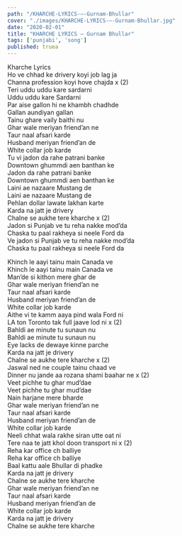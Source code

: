 ```yaml
---
path: "/KHARCHE-LYRICS-–-Gurnam-Bhullar"
cover: "./images/KHARCHE-LYRICS-–-Gurnam-Bhullar.jpg"
date: "2020-02-01"
title: "KHARCHE LYRICS – Gurnam Bhullar"
tags: ['punjabi', 'song']
published: truea
---
```

  
Kharche Lyrics  
Ho ve chhad ke drivery koyi job lag ja  
Channa profession koyi hove chajda x (2)  
Teri uddu uddu kare sardarni  
Uddu uddu kare Sardarni  
Par aise gallon hi ne khambh chadhde  
Gallan aundiyan gallan  
Tainu ghare vaily baithi nu  
Ghar wale meriyan friend’an ne  
Taur naal afsari karde  
Husband meriyan friend’an de  
White collar job karde  
Tu vi jadon da rahe patrani banke  
Downtown ghummdi aen banthan ke  
Jadon da rahe patrani banke  
Downtown ghummdi aen banthan ke  
Laini ae nazaare Mustang de  
Laini ae nazaare Mustang de  
Pehlan dollar lawate lakhan karte  
Karda na jatt je drivery  
Chalne se aukhe tere kharche x (2)  
Jadon si Punjab ve tu reha nakke mod’da  
Chaska tu paal rakheya si neele Ford da  
Ve jadon si Punjab ve tu reha nakke mod’da  
Chaska tu paal rakheya si neele Ford da  
  
  
  
  
  
  
Khinch le aayi tainu main Canada ve  
Khinch le aayi tainu main Canada ve  
Man’de si kithon mere ghar de  
Ghar wale meriyan friend’an ne  
Taur naal afsari karde  
Husband meriyan friend’an de  
White collar job karde  
Aithe vi te kamm aaya pind wala Ford ni  
LA ton Toronto tak full jaave lod ni x (2)  
Bahldi ae minute tu sunaun nu  
Bahldi ae minute tu sunaun nu  
Eye lacks de dewaye kinne parche  
Karda na jatt je drivery  
Chalne se aukhe tere kharche x (2)  
Jaswal ned ne couple tainu chaad ve  
Dinner nu jande aa rozana shami baahar ne x (2)  
Veet pichhe tu ghar mud’dae  
Veet pichhe tu ghar mud’dae  
Nain harjane mere bharde  
Ghar wale meriyan friend’an ne  
Taur naal afsari karde  
Husband meriyan friend’an de  
White collar job karde  
Neeli chhat wala rakhe siran utte oat ni  
Tere naa te jatt khol doon transport ni x (2)  
Reha kar office ch balliye  
Reha kar office ch balliye  
Baal kattu aale Bhullar di phadke  
Karda na jatt je drivery  
Chalne se aukhe tere kharche  
Ghar wale meriyan friend’an ne  
Taur naal afsari karde  
Husband meriyan friend’an de  
White collar job karde  
Karda na jatt je drivery  
Chalne se aukhe tere kharche  
